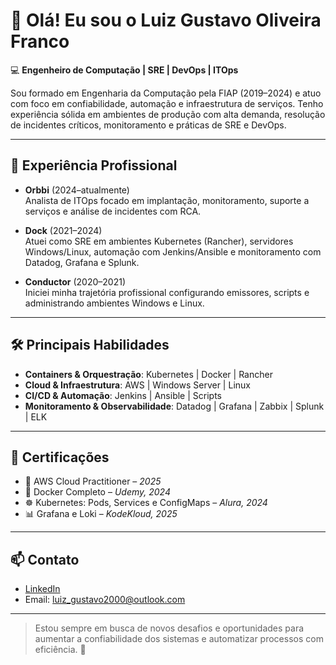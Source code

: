 # 👋 Olá! Eu sou o Luiz Gustavo Oliveira Franco

💻 **Engenheiro de Computação | SRE | DevOps | ITOps**

Sou formado em Engenharia da Computação pela FIAP (2019–2024) e atuo com foco em confiabilidade, automação e infraestrutura de serviços. Tenho experiência sólida em ambientes de produção com alta demanda, resolução de incidentes críticos, monitoramento e práticas de SRE e DevOps.

---

## 🚀 Experiência Profissional

- **Orbbi** (2024–atualmente)  
  Analista de ITOps focado em implantação, monitoramento, suporte a serviços e análise de incidentes com RCA.

- **Dock** (2021–2024)  
  Atuei como SRE em ambientes Kubernetes (Rancher), servidores Windows/Linux, automação com Jenkins/Ansible e monitoramento com Datadog, Grafana e Splunk.

- **Conductor** (2020–2021)  
  Iniciei minha trajetória profissional configurando emissores, scripts e administrando ambientes Windows e Linux.

---

## 🛠️ Principais Habilidades

- **Containers & Orquestração**: Kubernetes | Docker | Rancher  
- **Cloud & Infraestrutura**: AWS | Windows Server | Linux  
- **CI/CD & Automação**: Jenkins | Ansible | Scripts  
- **Monitoramento & Observabilidade**: Datadog | Grafana | Zabbix | Splunk | ELK

---

## 📜 Certificações

- 📘 AWS Cloud Practitioner – *2025*  
- 🐳 Docker Completo – *Udemy, 2024*  
- ☸️ Kubernetes: Pods, Services e ConfigMaps – *Alura, 2024*  
- 📊 Grafana e Loki – *KodeKloud, 2025*

---

## 📫 Contato

- [LinkedIn](https://www.linkedin.com/in/luiz-franco124)  
- Email: luiz_gustavo2000@outlook.com

---

> Estou sempre em busca de novos desafios e oportunidades para aumentar a confiabilidade dos sistemas e automatizar processos com eficiência. 🚀

